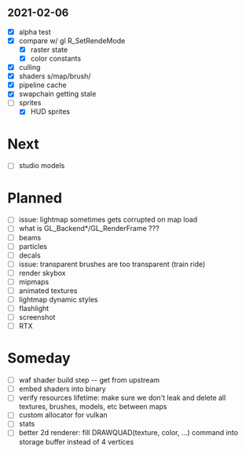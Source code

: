 ## 2021-02-06
- [x] alpha test
- [x] compare w/ gl R_SetRendeMode
	- [x] raster state
	- [x] color constants
- [x] culling
- [x] shaders s/map/brush/
- [x] pipeline cache
- [x] swapchain getting stale
- [ ] sprites
	- [x] HUD sprites

# Next
- [ ] studio models

# Planned
- [ ] issue: lightmap sometimes gets corrupted on map load
- [ ] what is GL_Backend*/GL_RenderFrame ???
- [ ] beams
- [ ] particles
- [ ] decals
- [ ] issue: transparent brushes are too transparent (train ride)
- [ ] render skybox
- [ ] mipmaps
- [ ] animated textures
- [ ] lightmap dynamic styles
- [ ] flashlight
- [ ] screenshot
- [ ] RTX

# Someday
- [ ] waf shader build step -- get from upstream
- [ ] embed shaders into binary
- [ ] verify resources lifetime: make sure we don't leak and delete all textures, brushes, models, etc between maps
- [ ] custom allocator for vulkan
- [ ] stats
- [ ] better 2d renderer: fill DRAWQUAD(texture, color, ...) command into storage buffer instead of 4 vertices
